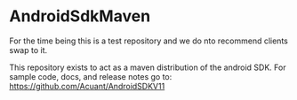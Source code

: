 # AndroidSdkMaven

For the time being this is a test repository and we do nto recommend clients swap to it.

This repository exists to act as a maven distribution of the android SDK. For sample code, docs, and release notes go to: https://github.com/Acuant/AndroidSDKV11
